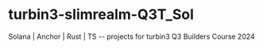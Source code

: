 # turbin3-slimrealm-Q3T_Sol
Solana | Anchor | Rust | TS -- projects for turbin3 Q3 Builders Course 2024
